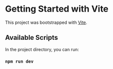 # Getting Started with Vite

This project was bootstrapped with [Vite](https://vitejs.dev/).

## Available Scripts

In the project directory, you can run:

### `npm run dev`
